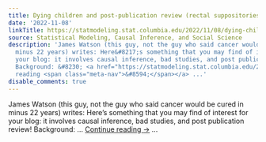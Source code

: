 ```yaml
---
title: Dying children and post-publication review (rectal suppositories edition)
date: '2022-11-08'
linkTitle: https://statmodeling.stat.columbia.edu/2022/11/08/dying-children-and-post-publication-review-rectal-suppositories-edition/
source: Statistical Modeling, Causal Inference, and Social Science
description: 'James Watson (this guy, not the guy who said cancer would be cured in
  minus 22 years) writes: Here&#8217;s something that you may find of interest for
  your blog: it involves causal inference, bad studies, and post publication review!
  Background: &#8230; <a href="https://statmodeling.stat.columbia.edu/2022/11/08/dying-children-and-post-publication-review-rectal-suppositories-edition/">Continue
  reading <span class="meta-nav">&#8594;</span></a> ...'
disable_comments: true
---
```

James Watson (this guy, not the guy who said cancer would be cured in minus 22 years) writes: Here&#8217;s something that you may find of interest for your blog: it involves causal inference, bad studies, and post publication review! Background: &#8230; <a href="https://statmodeling.stat.columbia.edu/2022/11/08/dying-children-and-post-publication-review-rectal-suppositories-edition/">Continue reading <span class="meta-nav">&#8594;</span></a> ...
